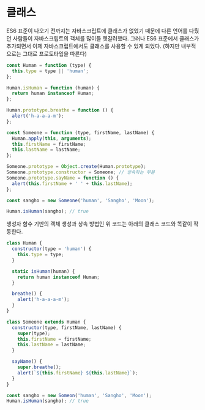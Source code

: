 # 클래스

ES6 표준이 나오기 전까지는 자바스크립트에 클래스가 없었기 때문에 다른 언어를 다뤘던 사람들이 자바스크립트의 객체를 많이들 헷갈려했다. 그러나 ES6 표준에서 클래스가 추가되면서 이제 자바스크립트에서도 클래스를 사용할 수 있게 되었다. (하지만 내부적으로는 그대로 프로토타입을 따른다)

```javascript
const Human = function (type) {
  this.type = type || 'human';
};

Human.isHuman = function (human) {
  return human instanceof Human;
};

Human.prototype.breathe = function () {
  alert('h-a-a-a-m');
};

const Someone = function (type, firstName, lastName) {
  Human.apply(this, arguments);
  this.firstName = firstName;
  this.lastName = lastName;
};

Someone.prototype = Object.create(Human.prototype);
Someone.prototype.constructor = Someone; // 상속하는 부분
Someone.prototype.sayName = function () {
  alert(this.firstName + ' ' + this.lastName);
};

const sangho = new Someone('human', 'Sangho', 'Moon');

Human.isHuman(sangho); // true
```

생성자 함수 기반의 객체 생성과 상속 방법인 위 코드는 아래의 클래스 코드와 똑같이 작동한다.

```javascript
class Human {
  constructor(type = 'human') {
    this.type = type;
  }

  static isHuman(human) {
    return human instanceof Human;
  }

  breathe() {
    alert('h-a-a-a-m');
  }
}

class Someone extends Human {
  constructor(type, firstName, lastName) {
    super(type);
    this.firstName = firstName;
    this.lastName = lastName;
  }

  sayName() {
    super.breathe();
    alert(`${this.firstName} ${this.lastName}`);
  }
}

const sangho = new Someon('human', 'Sangho', 'Moon');
Human.isHuman(sangho); // true
```
